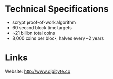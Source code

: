 

Technical Specifications
========================

 - scrypt proof-of-work algorithm
 - 60 second block time targets
 - ~21 billion total coins
 - 8,000 coins per block, halves every ~2 years



Links
======

Website: http://www.digibyte.co



